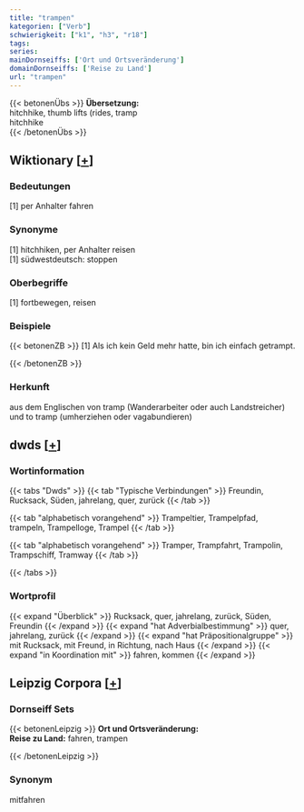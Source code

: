 ```yaml
---
title: "trampen"
kategorien: ["Verb"]
schwierigkeit: ["k1", "h3", "r18"]
tags:
series:
mainDornseiffs: ['Ort und Ortsveränderung']
domainDornseiffs: ['Reise zu Land']
url: "trampen"
---
```


{{< betonenÜbs >}}
**Übersetzung:**  
hitchhike, thumb lifts (rides, tramp  
hitchhike  
{{< /betonenÜbs >}}

## Wiktionary [[+](https://de.wiktionary.org/wiki/trampen)]

### Bedeutungen
[1] per Anhalter fahren  

### Synonyme
[1] hitchhiken, per Anhalter reisen  
[1] südwestdeutsch: stoppen  

### Oberbegriffe
[1] fortbewegen, reisen  

### Beispiele
{{< betonenZB >}}
[1] Als ich kein Geld mehr hatte, bin ich einfach getrampt.  

{{< /betonenZB >}}
### Herkunft
aus dem Englischen von tramp (Wanderarbeiter oder auch Landstreicher) und to tramp (umherziehen oder vagabundieren)  



## dwds [[+](https://www.dwds.de/wb/trampen)]

### Wortinformation
{{< tabs "Dwds" >}}
{{< tab "Typische Verbindungen" >}}
Freundin, Rucksack, Süden, jahrelang, quer, zurück
{{< /tab >}}

{{< tab "alphabetisch vorangehend" >}}
Trampeltier, Trampelpfad, trampeln, Trampelloge, Trampel
{{< /tab >}}

{{< tab "alphabetisch vorangehend" >}}
Tramper, Trampfahrt, Trampolin, Trampschiff, Tramway
{{< /tab >}}

{{< /tabs >}}

### Wortprofil
{{< expand "Überblick" >}} Rucksack, quer, jahrelang, zurück, Süden, Freundin {{< /expand >}}
{{< expand "hat Adverbialbestimmung" >}} quer, jahrelang, zurück {{< /expand >}}
{{< expand "hat Präpositionalgruppe" >}} mit Rucksack, mit Freund, in Richtung, nach Haus {{< /expand >}}
{{< expand "in Koordination mit" >}} fahren, kommen {{< /expand >}}

## Leipzig Corpora [[+](https://corpora.uni-leipzig.de/en/res?word=trampen&corpusId=deu_newscrawl-public_2018)]

### Dornseiff Sets
{{< betonenLeipzig >}}
**Ort und Ortsveränderung:**  
**Reise zu Land:** fahren, trampen  

{{< /betonenLeipzig >}}

### Synonym
mitfahren

